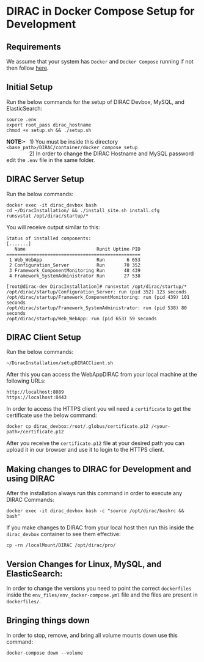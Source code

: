 # DIRAC in Docker Compose Setup for Development
## Requirements
We assume that your system has `Docker` and `Docker Compose` running if not then follow [here](https://www.docker.com/).
## Initial Setup
Run the below commands for the setup of DIRAC Devbox, MySQL, and ElasticSearch:
```
source .env
export root_pass dirac_hostname
chmod +x setup.sh && ./setup.sh
```
**NOTE:-** &ensp;1) You must be inside this directory `<base_path>/DIRAC/container/docker_compose_setup` <br>
 &emsp;&emsp;&emsp;&emsp; 2) In order to change the DIRAC Hostname and MySQL password edit the `.env` file in the same folder.

## DIRAC Server Setup
Run the below commands:
```
docker exec -it dirac_devbox bash
cd ~/DiracInstallation/ && ./install_site.sh install.cfg
runsvstat /opt/dirac/startup/*
```

You will receive output similar to this:
```
Status of installed components:
[.......]
   Name                          Runit Uptime PID
=================================================
 1 Web_WebApp                    Run        6 653
 2 Configuration_Server          Run       70 352
 3 Framework_ComponentMonitoring Run       48 439
 4 Framework_SystemAdministrator Run       27 538

[root@dirac-dev DiracInstallation]# runsvstat /opt/dirac/startup/*
/opt/dirac/startup/Configuration_Server: run (pid 352) 123 seconds
/opt/dirac/startup/Framework_ComponentMonitoring: run (pid 439) 101 seconds
/opt/dirac/startup/Framework_SystemAdministrator: run (pid 538) 80 seconds
/opt/dirac/startup/Web_WebApp: run (pid 653) 59 seconds
```

## DIRAC Client Setup
Run the below commands:
```
~/DiracInstallation/setupDIRACClient.sh
```

After this you can access the WebAppDIRAC from your local machine at the following URLs:
```
http://localhost:8089
https://localhost:8443
```
In order to access the HTTPS client you wil need a `certificate` to get the certificate use the below command:
```
docker cp dirac_devbox:/root/.globus/certificate.p12 /<your-path>/certificate.p12
```
After you receive the `certificate.p12` file at your desired path you can upload it in our browser and use it to login to the HTTPS client.

## Making changes to DIRAC for Development and using DIRAC
After the installation always run this command in order to execute any DIRAC Commands:
```
docker exec -it dirac_devbox bash -c "source /opt/dirac/bashrc && bash"
```
If you make changes to DIRAC from your local host then run this inside the `dirac_devbox` container to see them effective:
```
cp -rn /localMount/DIRAC /opt/dirac/pro/
```

## Version Changes for Linux, MySQL, and ElasticSearch:
In order to change the versions you need to point the correct `dockerfiles` inside the `env_files/env_docker-compose.yml` file and the files are present in `dockerfiles/`.

## Bringing things down
In order to stop, remove, and bring all volume mounts down use this command:
```
docker-compose down --volume
```

